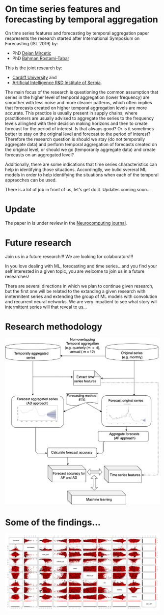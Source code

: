 # On time series features and forecasting by temporal aggregation

On time series features and forecasting by temporal aggregation paper respresents the research started after International Symposium on Forecasting (ISL 2019) by:

* PhD [Dejan Mircetic](https://www.linkedin.com/feed/update/urn:li:activity:6993199240374050816/)
* PhD [Bahman Rostami-Tabar](https://www.bahmanrt.com/)

This is the joint research by:

* [Cardiff University](https://www.cardiff.ac.uk/people/view/598316-rostami-tabar-bahman) and
* [Artificial Intelligence R&D Institute of Serbia](https://www.ivi.ac.rs/).

The main focus of the research is questioning the common assumption that series in the higher level of temporal aggregation (lower frequency) are smoother with less noise and more cleaner patterns, which often implies that forecasts created on higher temporal aggregation levels are more accurate. This practice is usually present in supply chains, where practitioners are usually advised to aggregate the series to the frequency levels allinghed with their decision making horizons and then to create forecast for the period of interest. Is that always good? Or is it sometimes better to stay on the original level and forecast to the period of interest? Therefore the research question is should we stay (do not temporally aggregate data) and perform temporal aggregation of forecasts created on the original level, or should we go (temporarily aggregate data) and create forecasts on an aggregated level?

Additionally, there are some indications that time series characteristics can help in identifying those situations. Accordinglly, we bulid svereral ML models in order to help identifying the situations when each of the temporal appraoches can be used.

There is a lot of job in front of us, let's get do it. Updates coming soon...

# Update 

The paper in is under review in the [Neurocomputing journal](https://www.sciencedirect.com/journal/neurocomputing).

# Future research

Join us in a future research!!! We are looking for colaborators!!!

In you love dealing with ML, forecasting and time series...and you find your self interested in a given topic, you are welcome to join us in a future researches! 

There are several directions in which we plan to continue given research, but the first one will be related to the extanding a given research with inntermitent series and extending the group of ML models with convolution and recurrent neural networks. We are very impatient to see what story will intermittent series will that reveal to us...

# Research methodology

![Fig 1. Research methodology.](experiment_design.png)

# Some of the findings...

![Fig 2. Timse series characteristics & temporal approaches.](Fig_pairs.png) 
